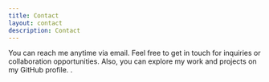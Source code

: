 ```yaml
---
title: Contact
layout: contact
description: Contact
---
```


You can reach me anytime via email. Feel free to get in touch for inquiries or collaboration opportunities. Also, you can explore my work and projects on my GitHub profile.
.